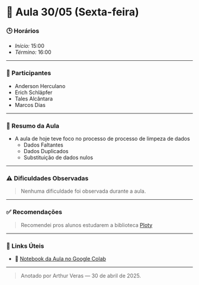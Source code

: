 # 🧭 Aula 30/05 (Sexta-feira)

### 🕒 Horários
- *Início:* 15:00  
- *Término:* 16:00  

---

### 👥 Participantes
- Anderson Herculano
- Erich Schläpfer
- Tales Alcântara
- Marcos Dias

---

### 📌 Resumo da Aula

- A aula de hoje teve foco no processo de processo de limpeza de dados
   - Dados Faltantes
   - Dados Duplicados
   - Substituição de dados nulos 

---

### ⚠️ Dificuldades Observadas

> Nenhuma dificuldade foi observada durante a aula.

---

### ✅ Recomendações

> Recomendei pros alunos estudarem a biblioteca [Ploty](https://plotly.com/)

---

### 🔗 Links Úteis  
- 📓 [Notebook da Aula no Google Colab](https://colab.research.google.com/drive/1mloxXHyW33xPFDIqH8BWkLcnhTdgS3zv?usp=sharing)  

---

> Anotado por Arthur Veras — 30 de abril de 2025.